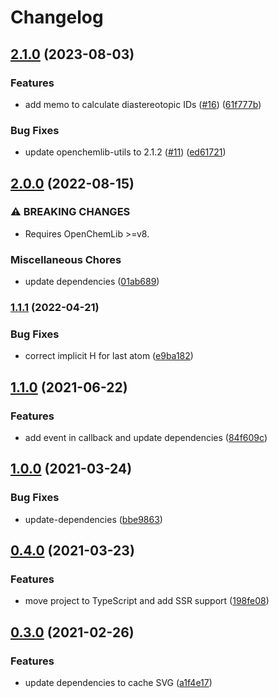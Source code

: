 # Changelog

## [2.1.0](https://github.com/zakodium-oss/react-ocl-nmr/compare/v2.0.0...v2.1.0) (2023-08-03)


### Features

* add memo to calculate diastereotopic IDs ([#16](https://github.com/zakodium-oss/react-ocl-nmr/issues/16)) ([61f777b](https://github.com/zakodium-oss/react-ocl-nmr/commit/61f777bbe9770a1f59ac9e356a9cb7d3ff2fbade))


### Bug Fixes

* update openchemlib-utils to 2.1.2 ([#11](https://github.com/zakodium-oss/react-ocl-nmr/issues/11)) ([ed61721](https://github.com/zakodium-oss/react-ocl-nmr/commit/ed61721429b36b11d209cf87b862cdbeb9cf852d))

## [2.0.0](https://github.com/zakodium/react-ocl-nmr/compare/v1.1.1...v2.0.0) (2022-08-15)


### ⚠ BREAKING CHANGES

* Requires OpenChemLib >=v8.

### Miscellaneous Chores

* update dependencies ([01ab689](https://github.com/zakodium/react-ocl-nmr/commit/01ab6899abf535307888fb3fec9c16cb44af6c87))

### [1.1.1](https://www.github.com/zakodium/react-ocl-nmr/compare/v1.1.0...v1.1.1) (2022-04-21)


### Bug Fixes

* correct implicit H for last atom ([e9ba182](https://www.github.com/zakodium/react-ocl-nmr/commit/e9ba182031281f156fb0e9be24b6f4076ab038dd))

## [1.1.0](https://www.github.com/zakodium/react-ocl-nmr/compare/v1.0.0...v1.1.0) (2021-06-22)


### Features

* add event in callback and update dependencies ([84f609c](https://www.github.com/zakodium/react-ocl-nmr/commit/84f609c5c07a9c42dd148e184fb82e19b5c4f8c8))

## [1.0.0](https://www.github.com/zakodium/react-ocl-nmr/compare/v0.4.0...v1.0.0) (2021-03-24)


### Bug Fixes

* update-dependencies ([bbe9863](https://www.github.com/zakodium/react-ocl-nmr/commit/bbe9863b4009c9ac73cd25d5e687d92321c9cc8e))

## [0.4.0](https://www.github.com/zakodium/react-ocl-nmr/compare/v0.3.0...v0.4.0) (2021-03-23)


### Features

* move project to TypeScript and add SSR support ([198fe08](https://www.github.com/zakodium/react-ocl-nmr/commit/198fe08a72c72f4e0c34be9fcb8b584b3a049089))

## [0.3.0](https://www.github.com/zakodium/react-ocl-nmr/compare/v0.2.2...v0.3.0) (2021-02-26)


### Features

* update dependencies to cache SVG ([a1f4e17](https://www.github.com/zakodium/react-ocl-nmr/commit/a1f4e17d92f6a89915b4bad5a148372de1683a96))
